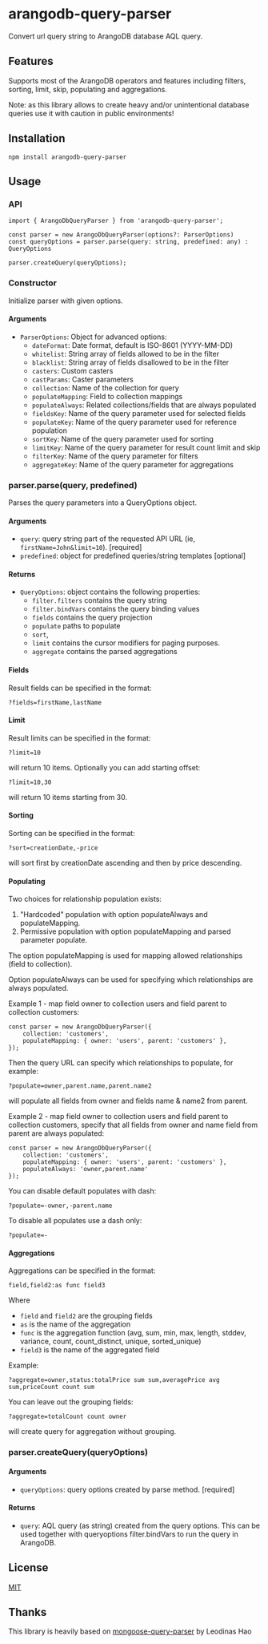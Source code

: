# arangodb-query-parser

Convert url query string to ArangoDB database AQL query.

## Features

Supports most of the ArangoDB operators and features including filters, sorting, limit, skip, populating and aggregations.

Note: as this library allows to create heavy and/or unintentional database queries use it with caution in public environments!

## Installation
```
npm install arangodb-query-parser
```

## Usage

### API
```
import { ArangoDbQueryParser } from 'arangodb-query-parser';

const parser = new ArangoDbQueryParser(options?: ParserOptions)
const queryOptions = parser.parse(query: string, predefined: any) : QueryOptions

parser.createQuery(queryOptions);
```

### Constructor
Initialize parser with given options.

#### Arguments
- `ParserOptions`: Object for advanced options:
	- `dateFormat`: Date format, default is ISO-8601 (YYYY-MM-DD)
	- `whitelist`: String array of fields allowed to be in the filter
	- `blacklist`: String array of fields disallowed to be in the filter
	- `casters`: Custom casters
	- `castParams`: Caster parameters
	- `collection`: Name of the collection for query
	- `populateMapping`: Field to collection mappings
	- `populateAlways`: Related collections/fields that are always populated
	- `fieldsKey`: Name of the query parameter used for selected fields
	- `populateKey`: Name of the query parameter used for reference population
	- `sortKey`: Name of the query parameter used for sorting
	- `limitKey`: Name of the query parameter for result count limit and skip
	- `filterKey`: Name of the query parameter for filters
	- `aggregateKey`: Name of the query parameter for aggregations

### parser.parse(query, predefined)

Parses the query parameters into a QueryOptions object.

#### Arguments
- `query`: query string part of the requested API URL (ie, `firstName=John&limit=10`). [required]
- `predefined`: object for predefined queries/string templates [optional]

#### Returns
- `QueryOptions`: object contains the following properties:
    - `filter.filters` contains the query string
    - `filter.bindVars` contains the query binding values
    - `fields` contains the query projection
    - `populate` paths to populate
    - `sort`, 
	- `limit` contains the cursor modifiers for paging purposes.
	- `aggregate` contains the parsed aggregations

#### Fields
Result fields can be specified in the format:
```
?fields=firstName,lastName
```

#### Limit
Result limits can be specified in the format:
```
?limit=10
```

will return 10 items. Optionally you can add starting offset:

```
?limit=10,30
```

will return 10 items starting from 30.

#### Sorting
Sorting can be specified in the format:
```
?sort=creationDate,-price
```
will sort first by creationDate ascending and then by price descending.


#### Populating
Two choices for relationship population exists:
1. "Hardcoded" population with option populateAlways and populateMapping.
2. Permissive population with option populateMapping and parsed parameter populate.

The option populateMapping is used for mapping allowed relationships (field to collection).

Option populateAlways can be used for specifying which relationships are always populated.

Example 1 - map field owner to collection users and field parent to collection customers:
```
const parser = new ArangoDbQueryParser({
	collection: 'customers',
	populateMapping: { owner: 'users', parent: 'customers' },
});
```

Then the query URL can specify which relationships to populate, for example:

```
?populate=owner,parent.name,parent.name2
```

will populate all fields from owner and fields name & name2 from parent.


Example 2 - map field owner to collection users and field parent to collection customers, specify that all fields from owner and name field from parent are always populated:
```
const parser = new ArangoDbQueryParser({
	collection: 'customers',
	populateMapping: { owner: 'users', parent: 'customers' },
	populateAlways: 'owner,parent.name'
});
```

You can disable default populates with dash:

```
?populate=-owner,-parent.name
```

To disable all populates use a dash only:
```
?populate=-
```


#### Aggregations
Aggregations can be specified in the format:
```
field,field2:as func field3
```

Where 
- `field` and `field2` are the grouping fields
- `as` is the name of the aggregation
- `func` is the aggregation function (avg, sum, min, max, length, stddev, variance, count, count_distinct, unique, sorted_unique)
- `field3` is the name of the aggregated field

Example:
```
?aggregate=owner,status:totalPrice sum sum,averagePrice avg sum,priceCount count sum
```

You can leave out the grouping fields:
```
?aggregate=totalCount count owner
```

will create query for aggregation without grouping.

### parser.createQuery(queryOptions)

#### Arguments
- `queryOptions`: query options created by parse method. [required]

#### Returns
- `query`: AQL query (as string) created from the query options. This can be used together with queryoptions filter.bindVars to run the query in ArangoDB.

## License
[MIT](LICENSE)

## Thanks
This library is heavily based on [mongoose-query-parser](https://github.com/leodinas-hao/mongoose-query-parser) by Leodinas Hao
